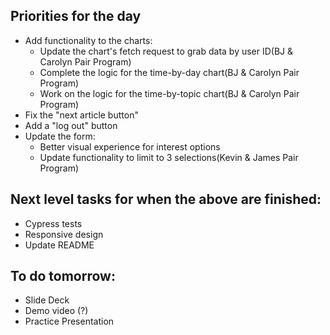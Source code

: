 ## Priorities for the day
* Add functionality to the charts:
  * Update the chart's fetch request to grab data by user ID(BJ & Carolyn Pair Program)
  * Complete the logic for the time-by-day chart(BJ & Carolyn Pair Program)
  * Work on the logic for the time-by-topic chart(BJ & Carolyn Pair Program)
* Fix the "next article button"
* Add a "log out" button
* Update the form:
  * Better visual experience for interest options
  * Update functionality to limit to 3 selections(Kevin & James Pair Program)
 
## Next level tasks for when the above are finished:
* Cypress tests
* Responsive design
* Update README

## To do tomorrow: 
* Slide Deck
* Demo video (?)
* Practice Presentation
